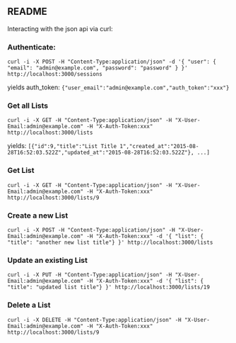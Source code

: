 ## README

Interacting with the json api via curl:

### Authenticate:

```curl -i -X POST -H "Content-Type:application/json" -d '{ "user": { "email": "admin@example.com", "password": "password" } }' http://localhost:3000/sessions```

  yields auth_token: ```{"user_email":"admin@example.com","auth_token":"xxx"}```

### Get all Lists

```curl -i -X GET -H "Content-Type:application/json" -H "X-User-Email:admin@example.com" -H "X-Auth-Token:xxx" http://localhost:3000/lists```

  yields: ```[{"id":9,"title":"List Title 1","created_at":"2015-08-28T16:52:03.522Z","updated_at":"2015-08-28T16:52:03.522Z"}, ...]```

### Get List

```curl -i -X GET -H "Content-Type:application/json" -H "X-User-Email:admin@example.com" -H "X-Auth-Token:xxx" http://localhost:3000/lists/9```

### Create a new List

```curl -i -X POST -H "Content-Type:application/json" -H "X-User-Email:admin@example.com" -H "X-Auth-Token:xxx" -d '{ "list": { "title": "another new list title"} }' http://localhost:3000/lists```

### Update an existing List

```curl -i -X PUT -H "Content-Type:application/json" -H "X-User-Email:admin@example.com" -H "X-Auth-Token:xxx" -d '{ "list": { "title": "updated list title"} }' http://localhost:3000/lists/19```

### Delete a List

```curl -i -X DELETE -H "Content-Type:application/json" -H "X-User-Email:admin@example.com" -H "X-Auth-Token:xxx" http://localhost:3000/lists/9```